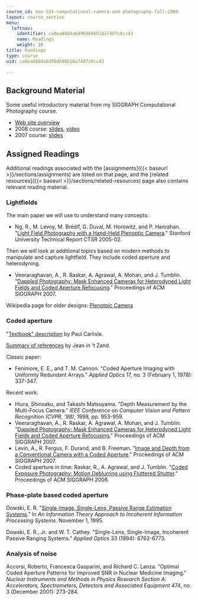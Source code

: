 ```yaml
---
course_id: mas-531-computational-camera-and-photography-fall-2009
layout: course_section
menu:
  leftnav:
    identifier: ca0ea0884a6d96d696b18a7407c6cc43
    name: Readings
    weight: 20
title: Readings
type: course
uid: ca0ea0884a6d96d696b18a7407c6cc43

---
```


Background Material
-------------------

Some useful introductory material from my SIGGRAPH Computational Photography course.

*   [Web site overview](http://web.media.mit.edu/~raskar/photo/)
*   2008 course: [slides](http://web.media.mit.edu/~raskar/photo/), [video](http://www.slideshare.net/cameraculture/raskar-computational-camera-fall-2009-lecture-01)
*   2007 course: [slides](http://web.media.mit.edu/~raskar/photo/)

Assigned Readings
-----------------

Additional readings associated with the [assignments]({{< baseurl >}}/sections/assignments) are listed on that page, and the [related resources]({{< baseurl >}}/sections/related-resources) page also contains relevant reading material.

### Lightfields

The main paper we will use to understand many concepts:

*   Ng, R., M. Levoy, M. Brédif, G. Duval, M. Horowitz, and P. Hanrahan. "[Light Field Photography with a Hand-Held Plenoptic Camera](http://graphics.stanford.edu/papers/lfcamera/)." Stanford University Technical Report CTSR 2005-02.

Then we will look at additional topics based on modern methods to manipulate and capture lightfield. They include coded aperture and heterodyning.

*   Veeraraghavan, A., R. Raskar, A. Agrawal, A. Mohan, and J. Tumblin. "[Dappled Photography: Mask Enhanced Cameras for Heterodyned Light Fields and Coded Aperture Refocusing](http://web.media.mit.edu/~raskar/Mask/)." Proceedings of ACM SIGGRAPH 2007.

Wikipedia page for older designs: [Plenotpic Camera](http://en.wikipedia.org/wiki/Plenoptic_camera)

### Coded aperture

"[Textbook" description](http://www.paulcarlisle.net/old/codedaperture.html) by Paul Carlisle.

[Summary of references](http://astrophysics.gsfc.nasa.gov/cai/coded_intr.html) by Jean in 't Zand.

Classic paper:

*   Fenimore, E. E., and T. M. Cannon. "Coded Aperture Imaging with Uniformly Redundant Arrays." _Applied Optics_ 17, no. 3 (February 1, 1978): 337-347.

Recent work:

*   Hiura, Shinsaku, and Takashi Matsuyama. "Depth Measurement by the Multi-Focus Camera." _IEEE Conference on Computer Vision and Pattern Recognition (CVPR, '98)_, 1998, pp. 953-959.
*   Veeraraghavan, A., R. Raskar, A. Agrawal, A. Mohan, and J. Tumblin. "[Dappled Photography: Mask Enhanced Cameras for Heterodyned Light Fields and Coded Aperture Refocusing.](http://web.media.mit.edu/~raskar/Mask/)" Proceedings of ACM SIGGRAPH 2007.
*   Levin, A., R. Fergus, F. Durand, and B. Freeman. "[Image and Depth from a Conventional Camera with a Coded Aperture](http://groups.csail.mit.edu/graphics/CodedAperture/)." Proceedings of ACM SIGGRAPH 2007.
*   Coded aperture in time: Raskar, R., A. Agrawal, and J. Tumblin. "[Coded Exposure Photography: Motion Deblurring using Fluttered Shutter](http://web.media.mit.edu/~raskar/deblur/)." Proceedings of ACM SIGGRAPH 2006.

### Phase-plate based coded aperture

Dowski, E. R. "[Single-Image, Single-Lens, Passive Range Estimation Systems](http://www.colorado.edu/isl/papers/info/node4.html)." In _An Information Theory Approach to Incoherent Information Processing Systems_. November 1, 1995.

Dowski, E. R., Jr. and W. T. Cathey. "Single-Lens, Single-Image, Incoherent Passive Ranging Systems." _Applied Optics_ 33 (1994): 6762-6773.

### Analysis of noise

Accorsi, Roberto, Francesca Gasparini, and Richard C. Lanza. "Optimal Coded Aperture Patterns for Improved SNR in Nuclear Medicine Imaging." _Nuclear Instruments and Methods in Physics Research Section A: Accelerators, Spectrometers, Detectors and Associated Equipment_ 474, no. 3 (December 2001): 273-284.